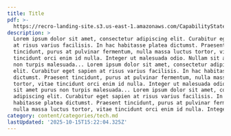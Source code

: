 ```yaml
---
title: Title
pdf: >-
  https://recro-landing-site.s3.us-east-1.amazonaws.com/CapabilityStatements/capability-pdf.pdf
description: >
  Lorem ipsum dolor sit amet, consectetur adipiscing elit. Curabitur eget sapien
  at risus varius facilisis. In hac habitasse platea dictumst. Praesent
  tincidunt, purus at pulvinar fermentum, nulla massa luctus tortor, vitae
  tincidunt orci enim id nulla. Integer ut malesuada odio. Nullam sit amet purus
  non turpis malesuada... Lorem ipsum dolor sit amet, consectetur adipiscing
  elit. Curabitur eget sapien at risus varius facilisis. In hac habitasse platea
  dictumst. Praesent tincidunt, purus at pulvinar fermentum, nulla massa luctus
  tortor, vitae tincidunt orci enim id nulla. Integer ut malesuada odio. Nullam
  sit amet purus non turpis malesuada... Lorem ipsum dolor sit amet, consectetur
  adipiscing elit. Curabitur eget sapien at risus varius facilisis. In hac
  habitasse platea dictumst. Praesent tincidunt, purus at pulvinar fermentum,
  nulla massa luctus tortor, vitae tincidunt orci enim id nulla. Integer
category: content/categories/tech.md
lastUpdated: '2025-10-15T15:22:04.325Z'
---
```



